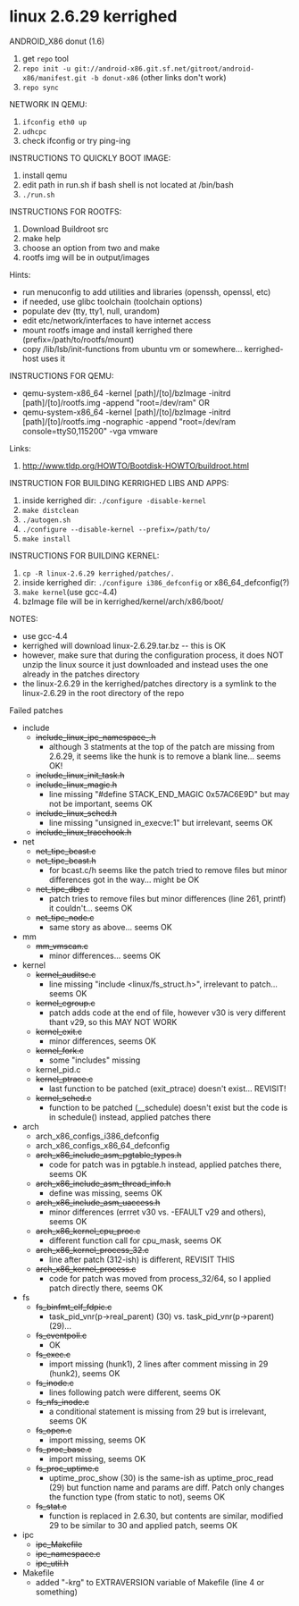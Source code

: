 linux 2.6.29 kerrighed
======================

ANDROID_X86 donut (1.6)

1. get `repo` tool
2. `repo init -u git://android-x86.git.sf.net/gitroot/android-x86/manifest.git -b donut-x86` (other links don't work)
3. `repo sync`

NETWORK IN QEMU:

1. `ifconfig eth0 up`
2. `udhcpc`
3. check ifconfig or try ping-ing


INSTRUCTIONS TO QUICKLY BOOT IMAGE:

1. install qemu
2. edit path in run.sh if bash shell is not located at /bin/bash
3. `./run.sh`


INSTRUCTIONS FOR ROOTFS:

1. Download Buildroot src
2. make help
3. choose an option from two and make
4. rootfs img will be in output/images

Hints:
- run menuconfig to add utilities and libraries (openssh, openssl, etc)
- if needed, use glibc toolchain (toolchain options)
- populate dev (tty, tty1, null, urandom)
- edit etc/network/interfaces to have internet access 
- mount rootfs image and install kerrighed there (prefix=/path/to/rootfs/mount)
- copy /lib/lsb/init-functions from ubuntu vm or somewhere... kerrighed-host uses it

INSTRUCTIONS FOR QEMU:

- qemu-system-x86_64 -kernel [path]/[to]/bzImage -initrd [path]/[to]/rootfs.img -append "root=/dev/ram"
	OR
- qemu-system-x86_64 -kernel [path]/[to]/bzImage -initrd [path]/[to]/rootfs.img -nographic -append "root=/dev/ram console=ttyS0,115200" -vga vmware

Links:

1. http://www.tldp.org/HOWTO/Bootdisk-HOWTO/buildroot.html

INSTRUCTION FOR BUILDING KERRIGHED LIBS AND APPS:

1. inside kerrighed dir: `./configure -disable-kernel`
2. `make distclean`
3. `./autogen.sh`
4. `./configure --disable-kernel --prefix=/path/to/`
5. `make install`

INSTRUCTIONS FOR BUILDING KERNEL:

1. `cp -R linux-2.6.29 kerrighed/patches/.`
2. inside kerrighed dir: `./configure i386_defconfig` or x86_64_defconfig(?)
3. `make kernel`(use gcc-4.4)
4. bzImage file will be in kerrighed/kernel/arch/x86/boot/

NOTES:
- use gcc-4.4
- kerrighed will download linux-2.6.29.tar.bz -- this is OK
- however, make sure that during the configuration process, it does NOT unzip the linux source it just downloaded and instead uses the one already in the patches directory
- the linux-2.6.29 in the kerrighed/patches directory is a symlink to the linux-2.6.29 in the root directory of the repo


Failed patches
* include
    * ~~include_linux_ipc_namespace_.h~~
        * although 3 statments at the top of the patch are missing from 2.6.29, it seems like the hunk is to remove a blank line... seems OK!
    * ~~include_linux_init_task.h~~
    * ~~include_linux_magic.h~~
        * line missing "#define STACK_END_MAGIC 0x57AC6E9D" but may not be important, seems OK
    * ~~include_linux_sched.h~~
        * line missing "unsigned in_execve:1" but irrelevant, seems OK
    * ~~include_linux_tracehook.h~~
* net
    * ~~net_tipc_bcast.c~~
    * ~~net_tipc_bcast.h~~
        * for bcast.c/h seems like the patch tried to remove files but minor differences got in the way... might be OK
    * ~~net_tipc_dbg.c~~
        * patch tries to remove files but minor differences (line 261, printf) it couldn't... seems OK 
    * ~~net_tipc_node.c~~
        * same story as above... seems OK
* mm
    * ~~mm_vmscan.c~~
        * minor differences... seems OK
* kernel
    * ~~kernel_auditsc.c~~
        * line missing "include <linux/fs_struct.h>", irrelevant to patch... seems OK
    * ~~kernel_cgroup.c~~
        * patch adds code at the end of file, however v30 is very different thant v29, so this MAY NOT WORK
    * ~~kernel_exit.c~~
        * minor differences, seems OK
    * ~~kernel_fork.c~~
        * some "includes" missing
    * kernel_pid.c
    * ~~kernel_ptrace.c~~
        * last function to be patched (exit_ptrace) doesn't exist... REVISIT!
    * ~~kernel_sched.c~~
        * function to be patched (__schedule) doesn't exist but the code is in schedule() instead, applied patches there
* arch
    * arch_x86_configs_i386_defconfig
    * arch_x86_configs_x86_64_defconfig
    * ~~arch_x86_include_asm_pgtable_types.h~~
        * code for patch was in pgtable.h instead, applied patches there, seems OK
    * ~~arch_x86_include_asm_thread_info.h~~
        * define was missing, seems OK
    * ~~arch_x86_include_asm_uaccess.h~~
        * minor differences (errret v30 vs. -EFAULT v29 and others), seems OK 
    * ~~arch_x86_kernel_cpu_proc.c~~
        * different function call for cpu_mask, seems OK
    * ~~arch_x86_kernel_process_32.c~~
        * line after patch (312-ish) is different, REVISIT THIS
    * ~~arch_x86_kernel_process.c~~
        * code for patch was moved from process_32/64, so I applied patch directly there, seems OK
* fs
    * ~~fs_binfmt_elf_fdpic.c~~
        * task_pid_vnr(p->real_parent) (30) vs. task_pid_vnr(p->parent) (29)...
    * ~~fs_eventpoll.c~~
        * OK
    * ~~fs_exec.c~~
        * import missing (hunk1), 2 lines after comment missing in 29 (hunk2), seems OK
    * ~~fs_inode.c~~
        * lines following patch were different, seems OK
    * ~~fs_nfs_inode.c~~
        * a conditional statement is missing from 29 but is irrelevant, seems OK
    * ~~fs_open.c~~
        * import missing, seems OK
    * ~~fs_proc_base.c~~
        * import missing, seems OK
    * ~~fs_proc_uptime.c~~
        * uptime_proc_show (30) is the same-ish as uptime_proc_read (29) but function name and params are diff. Patch only changes the function type (from static to not), seems OK
    * ~~fs_stat.c~~
        * function is replaced in 2.6.30, but contents are similar, modified 29 to be similar to 30 and applied patch, seems OK
* ipc
    * ~~ipc_Makefile~~
    * ~~ipc_namespace.c~~
    * ~~ipc_util.h~~
* Makefile
	* added "-krg" to EXTRAVERSION variable of Makefile (line 4 or something)
